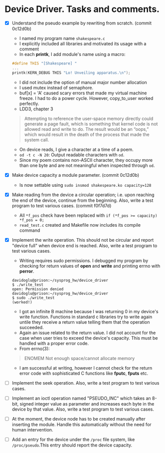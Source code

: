 # Device Driver. Tasks and comments.
- [x] Understand the pseudo example by rewriting from scratch. (commit 0c12d0b)
    + I named my program name `shakespeare.c`
    + I explicitly included all libraries and motivated its usage with a comment
    + In each **printk**, I add module's name using a macro:
    ```C
    #define THIS "[Shakespeare] "
    ...
    printk(KERN_DEBUG THIS "Lo! Unveiling apparatus.\n");
    ```
    + I did not include the option of manual major number allocation
    + I used mutex instead of semaphore.
    + buf[x] = 'A' caused scary errors that made my virtual machine freeze. I had to do a power cycle. However, copy_to_user worked perfectly.
    + LDD3, chapter 3
    > Attempting to reference the user-space memory directly could generate a page fault, which is something that kernel code is not allowed read and write to do. The result would be an “oops,” which would result in the death of the process that made the system call.
    + On device reads, I give a character at a time of a poem.
    + `od -t c -N 20`: Output readable characters with `od`.
    + Since my poem contains non-ASCII character, they occupy more than one byte and are not meaningful when inspected through `od`.
- [x] Make device capacity a module parameter. (commit 0c12d0b)
    + Is now settable using `sudo insmod shakespeare.ko capacity=128`
- [x] Make reading from the device a circular operation; i.e. upon reaching the end of the device, continue from the beginning. Also, write a test program to test various cases. (commit f0f7d7d)
    + All `*f_pos` check have been replaced with `if (*f_pos >= capacity) *f_pos = 0;`
    + `read_test.c` created and Makefile now includes its compile command 
- [x] Implement the write operation. This should not be circular and report "device full" when device end is reached. Also, write a test program to test various cases.
    + Writing requires sudo permissions. I debugged my program by checking for return values of **open** and **write** and printing errno with **perror**.
    ```
    davidoglu@prison:~/sysprog_hw/device_driver
    $ ./write_test 
    open: Permission denied
    davidoglu@prison:~/sysprog_hw/device_driver
    $ sudo ./write_test
    (worked!)
    ```
    + I got an infinite B machine because I was returning 0 in my device's write function. Functions in standard c libraries try to write again untile they receive a return value telling them that the operation succeeded.
    + Again an issue related to the return value. I did not account for the case when user tries to exceed the device's capacity. This must be handled with a proper error code. 
    + From errno(3):
    > ENOMEM Not enough space/cannot allocate memory 
    + I am successful at writing, however I cannot check for the return error code with sophisticated C functions like **fputc**, **fputs** etc.
- [ ] Implement the seek operation. Also, write a test program to test various cases.
- [ ] Implement an ioctl operation named "PSEUDO_INC" which takes an 8-bit, signed integer value as parameter and increases each byte in the device by that value. Also, write a test program to test various cases.
- [ ] At the moment, the device node has to be created manually after inserting the module. Handle this automatically without the need for human intervention.
- [ ] Add an entry for the device under the `/proc` file system, like `/proc/pseudo`.This entry should report the device capacity.


